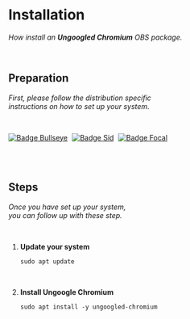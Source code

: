 # Installation

*How install an **Ungoogled Chromium** OBS package.*

<br>

## Preparation

*First, please follow the distribution specific* <br>
*instructions on how to set up your system.*

<br>

[![Badge Bullseye]][Bullseye] 
[![Badge Sid]][Sid] 
[![Badge Focal]][Focal]

<br>
<br>

## Steps

*Once you have set up your system,* <br>
*you can follow up with these step.*

<br>

1.  **Update your system**

    ```shell
    sudo apt update
    ```
    
<br>

2.  **Install Ungoogle Chromium**

    ```shell
    sudo apt install -y ungoogled-chromium
    ```
    
<br>


<!----------------------------------------------------------------------------->

[Bullseye]: Distributions/Bullseye.md
[Focal]: Distributions/Focal.md
[Sid]: Distributions/Sid.md


<!--------------------------------[ Badges ]----------------------------------->

[Badge Bullseye]: https://img.shields.io/badge/Bullseye-A81D33?style=for-the-badge&logoColor=white&logo=Debian
[Badge Focal]: https://img.shields.io/badge/Focal-E95420?style=for-the-badge&logoColor=white&logo=Ubuntu
[Badge Sid]: https://img.shields.io/badge/Sid-A81D33?style=for-the-badge&logoColor=white&logo=Debian
